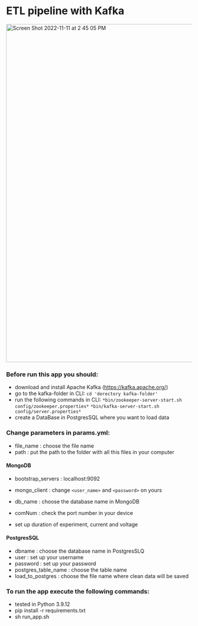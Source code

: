 # ETL pipeline with Kafka
<img width="916" alt="Screen Shot 2022-11-11 at 2 45 05 PM" src="https://user-images.githubusercontent.com/72933965/201428156-ae1347cb-4fbb-481c-bcc9-de40936a7113.png">

### Before run this app you should:
  - download and install Apache Kafka (https://kafka.apache.org/)
  - go to the kafka-folder in CLI:
      `cd 'derectory kafka-folder'`
  - run the following commands in CLI: 
       `*bin/zookeeper-server-start.sh config/zookeeper.properties*`
       `*bin/kafka-server-start.sh config/server.properties*`
  - create a DataBase in PostgresSQL where you want to load data

### Change parameters in params.yml:
  - file_name : choose the file name 
  - path : put the path to the folder with all this files in your computer

#### MongoDB
  - bootstrap_servers : localhost:9092
  - mongo_client : change `<user_name>` and `<password>` on yours
  - db_name : choose the database name in MongoDB

  - comNum : check the port number in your device
  - set up duration of experiment, current and voltage

#### PostgresSQL
  - dbname : choose the database name in PostgresSLQ
  - user : set up your username
  - password : set up your password
  - postgres_table_name : choose the table name
  - load_to_postgres : choose the file name where clean data will be saved
  
### To run the app execute the following commands:
  - tested in Python 3.9.12
  - pip install -r requirements.txt
  - sh run_app.sh

